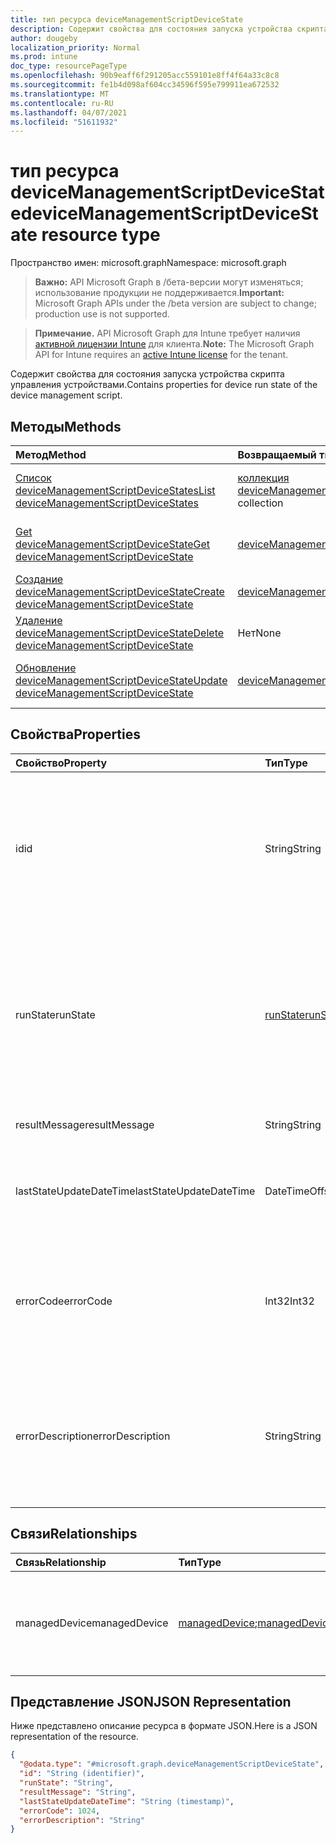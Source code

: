 ```yaml
---
title: тип ресурса deviceManagementScriptDeviceState
description: Содержит свойства для состояния запуска устройства скрипта управления устройствами.
author: dougeby
localization_priority: Normal
ms.prod: intune
doc_type: resourcePageType
ms.openlocfilehash: 90b9eaff6f291205acc559101e8ff4f64a33c8c8
ms.sourcegitcommit: fe1b4d098af604cc34596f595e799911ea672532
ms.translationtype: MT
ms.contentlocale: ru-RU
ms.lasthandoff: 04/07/2021
ms.locfileid: "51611932"
---
```

# <a name="devicemanagementscriptdevicestate-resource-type"></a><span data-ttu-id="f1c68-103">тип ресурса deviceManagementScriptDeviceState</span><span class="sxs-lookup"><span data-stu-id="f1c68-103">deviceManagementScriptDeviceState resource type</span></span>

<span data-ttu-id="f1c68-104">Пространство имен: microsoft.graph</span><span class="sxs-lookup"><span data-stu-id="f1c68-104">Namespace: microsoft.graph</span></span>

> <span data-ttu-id="f1c68-105">**Важно:** API Microsoft Graph в /бета-версии могут изменяться; использование продукции не поддерживается.</span><span class="sxs-lookup"><span data-stu-id="f1c68-105">**Important:** Microsoft Graph APIs under the /beta version are subject to change; production use is not supported.</span></span>

> <span data-ttu-id="f1c68-106">**Примечание.** API Microsoft Graph для Intune требует наличия [активной лицензии Intune](https://go.microsoft.com/fwlink/?linkid=839381) для клиента.</span><span class="sxs-lookup"><span data-stu-id="f1c68-106">**Note:** The Microsoft Graph API for Intune requires an [active Intune license](https://go.microsoft.com/fwlink/?linkid=839381) for the tenant.</span></span>

<span data-ttu-id="f1c68-107">Содержит свойства для состояния запуска устройства скрипта управления устройствами.</span><span class="sxs-lookup"><span data-stu-id="f1c68-107">Contains properties for device run state of the device management script.</span></span>

## <a name="methods"></a><span data-ttu-id="f1c68-108">Методы</span><span class="sxs-lookup"><span data-stu-id="f1c68-108">Methods</span></span>
|<span data-ttu-id="f1c68-109">Метод</span><span class="sxs-lookup"><span data-stu-id="f1c68-109">Method</span></span>|<span data-ttu-id="f1c68-110">Возвращаемый тип</span><span class="sxs-lookup"><span data-stu-id="f1c68-110">Return Type</span></span>|<span data-ttu-id="f1c68-111">Описание</span><span class="sxs-lookup"><span data-stu-id="f1c68-111">Description</span></span>|
|:---|:---|:---|
|[<span data-ttu-id="f1c68-112">Список deviceManagementScriptDeviceStates</span><span class="sxs-lookup"><span data-stu-id="f1c68-112">List deviceManagementScriptDeviceStates</span></span>](../api/intune-devices-devicemanagementscriptdevicestate-list.md)|<span data-ttu-id="f1c68-113">[коллекция deviceManagementScriptDeviceState](../resources/intune-devices-devicemanagementscriptdevicestate.md)</span><span class="sxs-lookup"><span data-stu-id="f1c68-113">[deviceManagementScriptDeviceState](../resources/intune-devices-devicemanagementscriptdevicestate.md) collection</span></span>|<span data-ttu-id="f1c68-114">Список свойств и связей [объектов deviceManagementScriptDeviceState.](../resources/intune-devices-devicemanagementscriptdevicestate.md)</span><span class="sxs-lookup"><span data-stu-id="f1c68-114">List properties and relationships of the [deviceManagementScriptDeviceState](../resources/intune-devices-devicemanagementscriptdevicestate.md) objects.</span></span>|
|[<span data-ttu-id="f1c68-115">Get deviceManagementScriptDeviceState</span><span class="sxs-lookup"><span data-stu-id="f1c68-115">Get deviceManagementScriptDeviceState</span></span>](../api/intune-devices-devicemanagementscriptdevicestate-get.md)|<span data-ttu-id="f1c68-116">[deviceManagementScriptDeviceState](../resources/intune-devices-devicemanagementscriptdevicestate.md);</span><span class="sxs-lookup"><span data-stu-id="f1c68-116">[deviceManagementScriptDeviceState](../resources/intune-devices-devicemanagementscriptdevicestate.md)</span></span>|<span data-ttu-id="f1c68-117">Чтение свойств и связей [объекта deviceManagementScriptDeviceState.](../resources/intune-devices-devicemanagementscriptdevicestate.md)</span><span class="sxs-lookup"><span data-stu-id="f1c68-117">Read properties and relationships of the [deviceManagementScriptDeviceState](../resources/intune-devices-devicemanagementscriptdevicestate.md) object.</span></span>|
|[<span data-ttu-id="f1c68-118">Создание deviceManagementScriptDeviceState</span><span class="sxs-lookup"><span data-stu-id="f1c68-118">Create deviceManagementScriptDeviceState</span></span>](../api/intune-devices-devicemanagementscriptdevicestate-create.md)|<span data-ttu-id="f1c68-119">[deviceManagementScriptDeviceState](../resources/intune-devices-devicemanagementscriptdevicestate.md);</span><span class="sxs-lookup"><span data-stu-id="f1c68-119">[deviceManagementScriptDeviceState](../resources/intune-devices-devicemanagementscriptdevicestate.md)</span></span>|<span data-ttu-id="f1c68-120">Создайте новый [объект deviceManagementScriptDeviceState.](../resources/intune-devices-devicemanagementscriptdevicestate.md)</span><span class="sxs-lookup"><span data-stu-id="f1c68-120">Create a new [deviceManagementScriptDeviceState](../resources/intune-devices-devicemanagementscriptdevicestate.md) object.</span></span>|
|[<span data-ttu-id="f1c68-121">Удаление deviceManagementScriptDeviceState</span><span class="sxs-lookup"><span data-stu-id="f1c68-121">Delete deviceManagementScriptDeviceState</span></span>](../api/intune-devices-devicemanagementscriptdevicestate-delete.md)|<span data-ttu-id="f1c68-122">Нет</span><span class="sxs-lookup"><span data-stu-id="f1c68-122">None</span></span>|<span data-ttu-id="f1c68-123">Удаляет [устройствоManagementScriptDeviceState](../resources/intune-devices-devicemanagementscriptdevicestate.md).</span><span class="sxs-lookup"><span data-stu-id="f1c68-123">Deletes a [deviceManagementScriptDeviceState](../resources/intune-devices-devicemanagementscriptdevicestate.md).</span></span>|
|[<span data-ttu-id="f1c68-124">Обновление deviceManagementScriptDeviceState</span><span class="sxs-lookup"><span data-stu-id="f1c68-124">Update deviceManagementScriptDeviceState</span></span>](../api/intune-devices-devicemanagementscriptdevicestate-update.md)|<span data-ttu-id="f1c68-125">[deviceManagementScriptDeviceState](../resources/intune-devices-devicemanagementscriptdevicestate.md);</span><span class="sxs-lookup"><span data-stu-id="f1c68-125">[deviceManagementScriptDeviceState](../resources/intune-devices-devicemanagementscriptdevicestate.md)</span></span>|<span data-ttu-id="f1c68-126">Обновление свойств объекта [deviceManagementScriptDeviceState.](../resources/intune-devices-devicemanagementscriptdevicestate.md)</span><span class="sxs-lookup"><span data-stu-id="f1c68-126">Update the properties of a [deviceManagementScriptDeviceState](../resources/intune-devices-devicemanagementscriptdevicestate.md) object.</span></span>|

## <a name="properties"></a><span data-ttu-id="f1c68-127">Свойства</span><span class="sxs-lookup"><span data-stu-id="f1c68-127">Properties</span></span>
|<span data-ttu-id="f1c68-128">Свойство</span><span class="sxs-lookup"><span data-stu-id="f1c68-128">Property</span></span>|<span data-ttu-id="f1c68-129">Тип</span><span class="sxs-lookup"><span data-stu-id="f1c68-129">Type</span></span>|<span data-ttu-id="f1c68-130">Описание</span><span class="sxs-lookup"><span data-stu-id="f1c68-130">Description</span></span>|
|:---|:---|:---|
|<span data-ttu-id="f1c68-131">id</span><span class="sxs-lookup"><span data-stu-id="f1c68-131">id</span></span>|<span data-ttu-id="f1c68-132">String</span><span class="sxs-lookup"><span data-stu-id="f1c68-132">String</span></span>|<span data-ttu-id="f1c68-133">Ключ объекта состояния скрипта устройства управления устройствами.</span><span class="sxs-lookup"><span data-stu-id="f1c68-133">Key of the device management script device state entity.</span></span> <span data-ttu-id="f1c68-134">Это свойство доступно только для чтения.</span><span class="sxs-lookup"><span data-stu-id="f1c68-134">This property is read-only.</span></span>|
|<span data-ttu-id="f1c68-135">runState</span><span class="sxs-lookup"><span data-stu-id="f1c68-135">runState</span></span>|[<span data-ttu-id="f1c68-136">runState</span><span class="sxs-lookup"><span data-stu-id="f1c68-136">runState</span></span>](../resources/intune-devices-runstate.md)|<span data-ttu-id="f1c68-137">Состояние последнего запуска сценария управления устройствами.</span><span class="sxs-lookup"><span data-stu-id="f1c68-137">State of latest run of the device management script.</span></span> <span data-ttu-id="f1c68-138">Возможные значения: `unknown`, `success`, `fail`, `scriptError`, `pending`, `notApplicable`.</span><span class="sxs-lookup"><span data-stu-id="f1c68-138">Possible values are: `unknown`, `success`, `fail`, `scriptError`, `pending`, `notApplicable`.</span></span>|
|<span data-ttu-id="f1c68-139">resultMessage</span><span class="sxs-lookup"><span data-stu-id="f1c68-139">resultMessage</span></span>|<span data-ttu-id="f1c68-140">String</span><span class="sxs-lookup"><span data-stu-id="f1c68-140">String</span></span>|<span data-ttu-id="f1c68-141">Сведения о выходе выполнения.</span><span class="sxs-lookup"><span data-stu-id="f1c68-141">Details of execution output.</span></span>|
|<span data-ttu-id="f1c68-142">lastStateUpdateDateTime</span><span class="sxs-lookup"><span data-stu-id="f1c68-142">lastStateUpdateDateTime</span></span>|<span data-ttu-id="f1c68-143">DateTimeOffset</span><span class="sxs-lookup"><span data-stu-id="f1c68-143">DateTimeOffset</span></span>|<span data-ttu-id="f1c68-144">Последний раз, когда выполняется скрипт управления устройствами.</span><span class="sxs-lookup"><span data-stu-id="f1c68-144">Latest time the device management script executes.</span></span>|
|<span data-ttu-id="f1c68-145">errorCode</span><span class="sxs-lookup"><span data-stu-id="f1c68-145">errorCode</span></span>|<span data-ttu-id="f1c68-146">Int32</span><span class="sxs-lookup"><span data-stu-id="f1c68-146">Int32</span></span>|<span data-ttu-id="f1c68-147">Код ошибки, соответствующий ошибочному исполнению сценария управления устройствами.</span><span class="sxs-lookup"><span data-stu-id="f1c68-147">Error code corresponding to erroneous execution of the device management script.</span></span>|
|<span data-ttu-id="f1c68-148">errorDescription</span><span class="sxs-lookup"><span data-stu-id="f1c68-148">errorDescription</span></span>|<span data-ttu-id="f1c68-149">String</span><span class="sxs-lookup"><span data-stu-id="f1c68-149">String</span></span>|<span data-ttu-id="f1c68-150">Описание ошибки, соответствующее ошибочному исполнению сценария управления устройствами.</span><span class="sxs-lookup"><span data-stu-id="f1c68-150">Error description corresponding to erroneous execution of the device management script.</span></span>|

## <a name="relationships"></a><span data-ttu-id="f1c68-151">Связи</span><span class="sxs-lookup"><span data-stu-id="f1c68-151">Relationships</span></span>
|<span data-ttu-id="f1c68-152">Связь</span><span class="sxs-lookup"><span data-stu-id="f1c68-152">Relationship</span></span>|<span data-ttu-id="f1c68-153">Тип</span><span class="sxs-lookup"><span data-stu-id="f1c68-153">Type</span></span>|<span data-ttu-id="f1c68-154">Описание</span><span class="sxs-lookup"><span data-stu-id="f1c68-154">Description</span></span>|
|:---|:---|:---|
|<span data-ttu-id="f1c68-155">managedDevice</span><span class="sxs-lookup"><span data-stu-id="f1c68-155">managedDevice</span></span>|<span data-ttu-id="f1c68-156">[managedDevice](../resources/intune-devices-manageddevice.md);</span><span class="sxs-lookup"><span data-stu-id="f1c68-156">[managedDevice](../resources/intune-devices-manageddevice.md)</span></span>|<span data-ttu-id="f1c68-157">Управляемые устройства, которые выполняют сценарий управления устройствами.</span><span class="sxs-lookup"><span data-stu-id="f1c68-157">The managed devices that executes the device management script.</span></span>|

## <a name="json-representation"></a><span data-ttu-id="f1c68-158">Представление JSON</span><span class="sxs-lookup"><span data-stu-id="f1c68-158">JSON Representation</span></span>
<span data-ttu-id="f1c68-159">Ниже представлено описание ресурса в формате JSON.</span><span class="sxs-lookup"><span data-stu-id="f1c68-159">Here is a JSON representation of the resource.</span></span>
<!-- {
  "blockType": "resource",
  "keyProperty": "id",
  "@odata.type": "microsoft.graph.deviceManagementScriptDeviceState"
}
-->
``` json
{
  "@odata.type": "#microsoft.graph.deviceManagementScriptDeviceState",
  "id": "String (identifier)",
  "runState": "String",
  "resultMessage": "String",
  "lastStateUpdateDateTime": "String (timestamp)",
  "errorCode": 1024,
  "errorDescription": "String"
}
```





